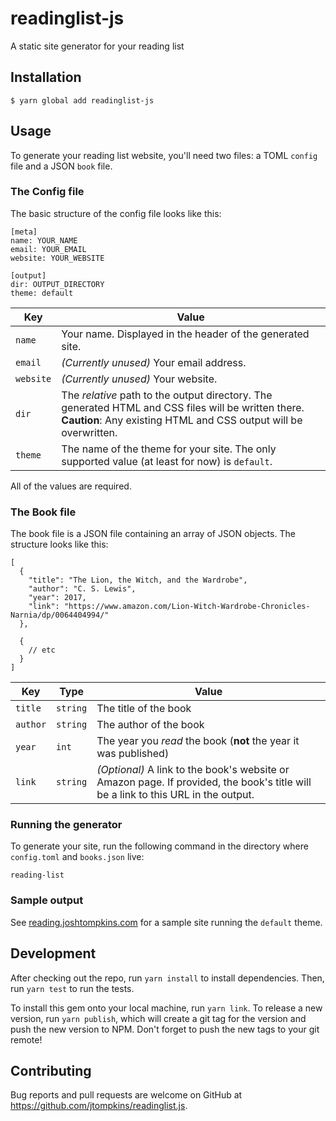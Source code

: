 # readinglist-js

A static site generator for your reading list

## Installation

`$ yarn global add readinglist-js`

## Usage

To generate your reading list website, you'll need two files: a TOML `config` file and a JSON `book` file.

### The Config file

The basic structure of the config file looks like this:

```
[meta]
name: YOUR_NAME
email: YOUR_EMAIL
website: YOUR_WEBSITE

[output]
dir: OUTPUT_DIRECTORY
theme: default
```

| Key       | Value                                                                                                                                                                   |
| --------- | ----------------------------------------------------------------------------------------------------------------------------------------------------------------------- |
| `name`    | Your name. Displayed in the header of the generated site.                                                                                                               |
| `email`   | _(Currently unused)_ Your email address.                                                                                                                                |
| `website` | _(Currently unused)_ Your website.                                                                                                                                      |
| `dir`     | The _relative_ path to the output directory. The generated HTML and CSS files will be written there. **Caution**: Any existing HTML and CSS output will be overwritten. |
| `theme`   | The name of the theme for your site. The only supported value (at least for now) is `default`.                                                                          |

All of the values are required.

### The Book file

The book file is a JSON file containing an array of JSON objects. The structure looks like this:

```
[
  {
    "title": "The Lion, the Witch, and the Wardrobe",
    "author": "C. S. Lewis",
    "year": 2017,
    "link": "https://www.amazon.com/Lion-Witch-Wardrobe-Chronicles-Narnia/dp/0064404994/"
  },

  {
    // etc
  }
]
```

| Key      | Type     | Value                                                                                                                             |
| -------- | -------- | --------------------------------------------------------------------------------------------------------------------------------- |
| `title`  | `string` | The title of the book                                                                                                             |
| `author` | `string` | The author of the book                                                                                                            |
| `year`   | `int`    | The year you _read_ the book (**not** the year it was published)                                                                  |
| `link`   | `string` | _(Optional)_ A link to the book's website or Amazon page. If provided, the book's title will be a link to this URL in the output. |

### Running the generator

To generate your site, run the following command in the directory where `config.toml` and `books.json` live:

`reading-list`

### Sample output

See [reading.joshtompkins.com](http://reading.joshtompkins.com) for a sample site running the `default` theme.

## Development

After checking out the repo, run `yarn install` to install dependencies. Then, run `yarn test` to run the tests.

To install this gem onto your local machine, run `yarn link`. To release a new version, run `yarn publish`, which will create a git tag for the version and push the new version to NPM. Don't forget to push the new tags to your git remote!

## Contributing

Bug reports and pull requests are welcome on GitHub at https://github.com/jtompkins/readinglist.js.
